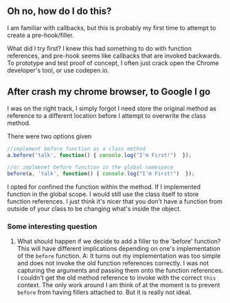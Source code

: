 ## Oh no, how do I do this?
I am familiar with callbacks, but this is probably my first time to attempt to
create a pre-hook/filler.

What did I try first?  I knew this had something to do with function references,
and pre-hook seems like callbacks that are invoked backwards.  To prototype and
test proof of concept, I often just crack open the Chrome developer's tool, or use
codepen.io.

## After crash my chrome browser, to Google I go
I was on the right track, I simply forgot I need store the original method as
reference to a different location before I attempt to overwrite the class method.

There were two options given
```javascript
//implement before function as a class method
a.before('talk', function() { console.log("I'm First!")  });

//or implmenet before function in the global namespace
before(a, 'talk', function() { console.log("I'm First!")  });
```
I opted for confined the function within the method.  If I implemented function
in the global scope. I would still use the class itself to store function references.
I just think it's nicer that you don't have a function from outside of your class
to be changing what's inside the object.

### Some interesting question
1. What should happen if we decide to add a filler to the 'before' function?
This will have different implications depending on one's implementation of the
`before` function.
    A: It turns out my implementation was too simple and does not invoke the old function references correctly.  I was not capturing the arguments and passing them onto the function references.  I couldn't get the old method reference to invoke with the correct `this` context.  The only work around I am think of at the moment is to prevent `before` from having fillers attached to.  But it is really not ideal.
